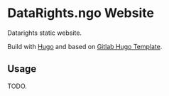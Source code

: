 DataRights.ngo Website
======================

Datarights static website.

Build with [Hugo](https://gohugo.io/) and based on [Gitlab Hugo Template](https://gitlab.com/pages/hugo).

## Usage

TODO.
